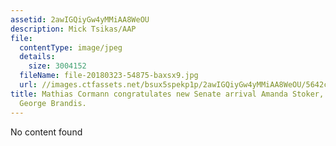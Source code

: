 ```yaml
---
assetid: 2awIGQiyGw4yMMiAA8WeOU
description: Mick Tsikas/AAP
file:
  contentType: image/jpeg
  details:
    size: 3004152
  fileName: file-20180323-54875-baxsx9.jpg
  url: //images.ctfassets.net/bsux5spekp1p/2awIGQiyGw4yMMiAA8WeOU/5642c59b8329ac8e98f21449e5ea9b51/file-20180323-54875-baxsx9.jpg
title: Mathias Cormann congratulates new Senate arrival Amanda Stoker, who replaces
  George Brandis.
---
```

No content found